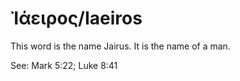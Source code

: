 # Ἰάειρος/Iaeiros
This word is the name Jairus. It is the name of a man.

See: Mark 5:22; Luke 8:41
